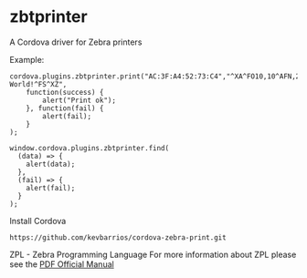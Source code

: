 # zbtprinter
A Cordova driver for Zebra printers

Example:

```
cordova.plugins.zbtprinter.print("AC:3F:A4:52:73:C4","^XA^FO10,10^AFN,26,13^FDHello, World!^FS^XZ",
    function(success) { 
        alert("Print ok"); 
    }, function(fail) { 
        alert(fail); 
    }
);

window.cordova.plugins.zbtprinter.find(
  (data) => {
    alert(data); 
  },
  (fail) => {
    alert(fail);
  }
);
```

Install Cordova

```
https://github.com/kevbarrios/cordova-zebra-print.git
```
ZPL - Zebra Programming Language
For more information about ZPL please see the  [PDF Official Manual](https://support.zebra.com/cpws/docs/zpl/zpl_manual.pdf)
